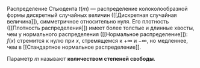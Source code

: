 
Распределение Стьюдента $t(m)$ — распределение колоколообразной формы дискретный случайных величин ([[Дискретная случайная величина]]), симметричное относительно нуля. Его плотность ([[Плотность распределения]]) имеет более толстые и длинные хвосты, чем у нормального распределения ([[Нормальное распределение]]): $f(x)$ стремится к нулю при $x$, стремящемся к $+∞$ и $−∞$, но медленнее, чем в [[Стандартное нормальное распределение]].

Параметр $m$ называют **количеством степеней свободы**.
